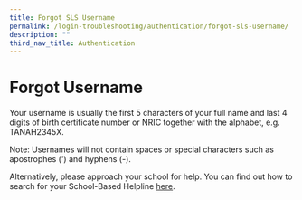 ```yaml
---
title: Forgot SLS Username
permalink: /login-troubleshooting/authentication/forgot-sls-username/
description: ""
third_nav_title: Authentication
---
```

Forgot Username
===============

 Your username is usually the first 5 characters of your full name and last 4 digits of birth certificate number or NRIC together with the alphabet, e.g. TANAH2345X.

Note: Usernames will not contain spaces or special characters such as apostrophes (') and hyphens (-).

 Alternatively, please approach your school for help. You can find out how to search for your School-Based Helpline [here](/login-troubleshooting/SchoolBasedHelpline/).